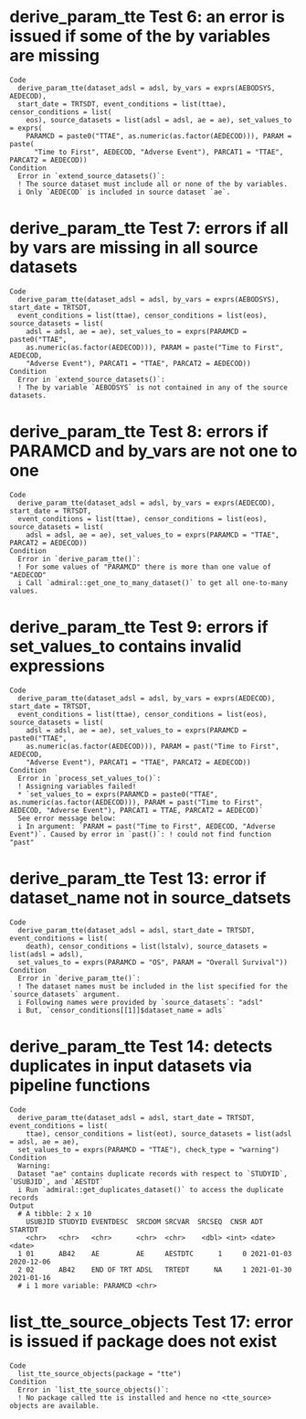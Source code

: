 # derive_param_tte Test 6: an error is issued if some of the by variables are missing

    Code
      derive_param_tte(dataset_adsl = adsl, by_vars = exprs(AEBODSYS, AEDECOD),
      start_date = TRTSDT, event_conditions = list(ttae), censor_conditions = list(
        eos), source_datasets = list(adsl = adsl, ae = ae), set_values_to = exprs(
        PARAMCD = paste0("TTAE", as.numeric(as.factor(AEDECOD))), PARAM = paste(
          "Time to First", AEDECOD, "Adverse Event"), PARCAT1 = "TTAE", PARCAT2 = AEDECOD))
    Condition
      Error in `extend_source_datasets()`:
      ! The source dataset must include all or none of the by variables.
      i Only `AEDECOD` is included in source dataset `ae`.

# derive_param_tte Test 7: errors if all by vars are missing in all source datasets

    Code
      derive_param_tte(dataset_adsl = adsl, by_vars = exprs(AEBODSYS), start_date = TRTSDT,
      event_conditions = list(ttae), censor_conditions = list(eos), source_datasets = list(
        adsl = adsl, ae = ae), set_values_to = exprs(PARAMCD = paste0("TTAE",
        as.numeric(as.factor(AEDECOD))), PARAM = paste("Time to First", AEDECOD,
        "Adverse Event"), PARCAT1 = "TTAE", PARCAT2 = AEDECOD))
    Condition
      Error in `extend_source_datasets()`:
      ! The by variable `AEBODSYS` is not contained in any of the source datasets.

# derive_param_tte Test 8: errors if PARAMCD and by_vars are not one to one

    Code
      derive_param_tte(dataset_adsl = adsl, by_vars = exprs(AEDECOD), start_date = TRTSDT,
      event_conditions = list(ttae), censor_conditions = list(eos), source_datasets = list(
        adsl = adsl, ae = ae), set_values_to = exprs(PARAMCD = "TTAE", PARCAT2 = AEDECOD))
    Condition
      Error in `derive_param_tte()`:
      ! For some values of "PARAMCD" there is more than one value of "AEDECOD"
      i Call `admiral::get_one_to_many_dataset()` to get all one-to-many values.

# derive_param_tte Test 9: errors if set_values_to contains invalid expressions

    Code
      derive_param_tte(dataset_adsl = adsl, by_vars = exprs(AEDECOD), start_date = TRTSDT,
      event_conditions = list(ttae), censor_conditions = list(eos), source_datasets = list(
        adsl = adsl, ae = ae), set_values_to = exprs(PARAMCD = paste0("TTAE",
        as.numeric(as.factor(AEDECOD))), PARAM = past("Time to First", AEDECOD,
        "Adverse Event"), PARCAT1 = "TTAE", PARCAT2 = AEDECOD))
    Condition
      Error in `process_set_values_to()`:
      ! Assigning variables failed!
      * `set_values_to = exprs(PARAMCD = paste0("TTAE", as.numeric(as.factor(AEDECOD))), PARAM = past("Time to First", AEDECOD, "Adverse Event"), PARCAT1 = TTAE, PARCAT2 = AEDECOD)`
      See error message below:
      i In argument: `PARAM = past("Time to First", AEDECOD, "Adverse Event")`. Caused by error in `past()`: ! could not find function "past"

# derive_param_tte Test 13: error if dataset_name not in source_datsets

    Code
      derive_param_tte(dataset_adsl = adsl, start_date = TRTSDT, event_conditions = list(
        death), censor_conditions = list(lstalv), source_datasets = list(adsl = adsl),
      set_values_to = exprs(PARAMCD = "OS", PARAM = "Overall Survival"))
    Condition
      Error in `derive_param_tte()`:
      ! The dataset names must be included in the list specified for the `source_datasets` argument.
      i Following names were provided by `source_datasets`: "adsl"
      i But, `censor_conditions[[1]]$dataset_name = adls`

# derive_param_tte Test 14: detects duplicates in input datasets via pipeline functions

    Code
      derive_param_tte(dataset_adsl = adsl, start_date = TRTSDT, event_conditions = list(
        ttae), censor_conditions = list(eot), source_datasets = list(adsl = adsl, ae = ae),
      set_values_to = exprs(PARAMCD = "TTAE"), check_type = "warning")
    Condition
      Warning:
      Dataset "ae" contains duplicate records with respect to `STUDYID`, `USUBJID`, and `AESTDT`
      i Run `admiral::get_duplicates_dataset()` to access the duplicate records
    Output
      # A tibble: 2 x 10
        USUBJID STUDYID EVENTDESC  SRCDOM SRCVAR  SRCSEQ  CNSR ADT        STARTDT   
        <chr>   <chr>   <chr>      <chr>  <chr>    <dbl> <int> <date>     <date>    
      1 01      AB42    AE         AE     AESTDTC      1     0 2021-01-03 2020-12-06
      2 02      AB42    END OF TRT ADSL   TRTEDT      NA     1 2021-01-30 2021-01-16
      # i 1 more variable: PARAMCD <chr>

# list_tte_source_objects Test 17: error is issued if package does not exist

    Code
      list_tte_source_objects(package = "tte")
    Condition
      Error in `list_tte_source_objects()`:
      ! No package called tte is installed and hence no <tte_source> objects are available.

